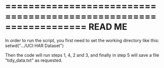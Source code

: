 ==================================================================
READ ME
==================================================================
In order to run the script, you first need to set the working directory like this:
setwd(".../UCI HAR Dataset")

Then the code will run steps 1, 4, 2 and 3, and finally in step 5 will save a file "tidy_data.txt" as requested.